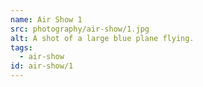 ```yaml
---
name: Air Show 1
src: photography/air-show/1.jpg
alt: A shot of a large blue plane flying.
tags: 
  - air-show
id: air-show/1
---
```

